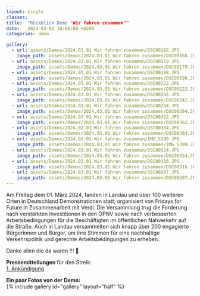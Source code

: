 ```yaml
---
layout: single
classes: 
title:  "Rückblick Demo "Wir fahren zusammen""
date:   2024-03-01 18:00:00 +0200
categories: demo

gallery:
  - url: assets/Demos/2024.03.01 Wir fahren zusammen/DSC00168.JPG
    image_path: assets/Demos/2024.03.01 Wir fahren zusammen/DSC00168.JPG
  - url: assets/Demos/2024.03.01 Wir fahren zusammen/DSC00179.JPG
    image_path: assets/Demos/2024.03.01 Wir fahren zusammen/DSC00179.JPG
  - url: assets/Demos/2024.03.01 Wir fahren zusammen/DSC00198.JPG
    image_path: assets/Demos/2024.03.01 Wir fahren zusammen/DSC00198.JPG
  - url: assets/Demos/2024.03.01 Wir fahren zusammen/DSC00222.JPG
    image_path: assets/Demos/2024.03.01 Wir fahren zusammen/DSC00222.JPG
  - url: assets/Demos/2024.03.01 Wir fahren zusammen/DSC00242.JPG
    image_path: assets/Demos/2024.03.01 Wir fahren zusammen/DSC00242.JPG
  - url: assets/Demos/2024.03.01 Wir fahren zusammen/DSC00284.JPG
    image_path: assets/Demos/2024.03.01 Wir fahren zusammen/DSC00284.JPG
  - url: assets/Demos/2024.03.01 Wir fahren zusammen/DSC00362.JPG
    image_path: assets/Demos/2024.03.01 Wir fahren zusammen/DSC00362.JPG
  - url: assets/Demos/2024.03.01 Wir fahren zusammen/DSC00384.JPG
    image_path: assets/Demos/2024.03.01 Wir fahren zusammen/DSC00384.JPG
  - url: assets/Demos/2024.03.01 Wir fahren zusammen/IMG_5399.JPG
    image_path: assets/Demos/2024.03.01 Wir fahren zusammen/IMG_5399.JPG
  - url: assets/Demos/2024.03.01 Wir fahren zusammen/DSC00324.JPG
    image_path: assets/Demos/2024.03.01 Wir fahren zusammen/DSC00324.JPG
  - url: assets/Demos/2024.03.01 Wir fahren zusammen/DSC00316.JPG
    image_path: assets/Demos/2024.03.01 Wir fahren zusammen/DSC00316.JPG
  - url: assets/Demos/2024.03.01 Wir fahren zusammen/DSC00207.JPG
    image_path: assets/Demos/2024.03.01 Wir fahren zusammen/DSC00207.JPG
---
```

Am Freitag dem 01. März 2024, fanden in Landau und über 100 weiteren Orten in Deutschland Demonstrationen statt, organisiert von Fridays for Future in Zusammenarbeit mit Verdi. Die Versammlung trug die Forderung nach verstärkten Investitionen in den ÖPNV sowie nach verbesserten Arbeitsbedingungen für die Beschäftigten im öffentlichen Nahverkehr auf die Straße.
Auch in Landau versammelten sich knapp über 200 engagierte Bürgerinnen und Bürger, um ihre Stimmen für eine nachhaltige Verkehrspolitik und gerechte Arbeitsbedingungen zu erheben. 

Danke allen die da waren !!! 💚

<b> Pressemitteilungen </b> für den Streik: <br>
<a href="https://fridaysforfuture-landau.de/assets/Demos/2024.03.01%20Wir%20fahren%20zusammen/Pressemitteilung%20Fridays%20for%20Future%20Landau%2001.03.%20Wir%20fahren%20zusammen.pdf" target="_blank" >1. Ankündigung</a> <br>

<b> Ein paar Fotos von der Demo: </b>  <br>
{% include gallery id="gallery" layout="half" %}
